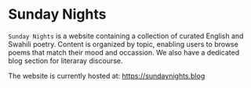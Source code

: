 # Sunday Nights

`Sunday Nights` is a website containing a collection of curated English and Swahili poetry. Content is organized by topic, enabling users to browse poems that match their mood and occassion. We also have a dedicated blog section for literaray discourse.

The website is currently hosted at: https://sundaynights.blog
